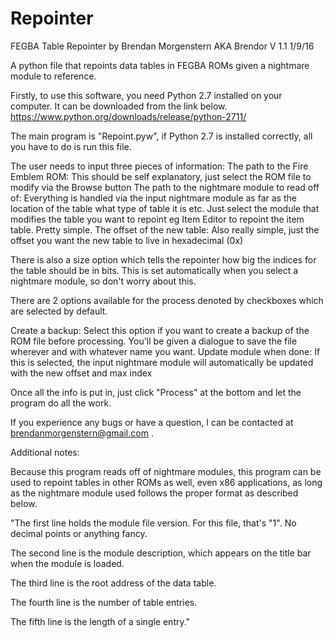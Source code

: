 # Repointer

FEGBA Table Repointer by Brendan Morgenstern AKA Brendor V 1.1 1/9/16

A python file that repoints data tables in FEGBA ROMs given a nightmare module to reference.

Firstly, to use this software, you need Python 2.7 installed on your computer. It can be downloaded from the link below.
https://www.python.org/downloads/release/python-2711/

The main program is "Repoint.pyw", if Python 2.7 is installed correctly, all you have to do is run this file.

The user needs to input three pieces of information:
The path to the Fire Emblem ROM:
	This should be self explanatory, just select the ROM file to modify via the Browse button 
The path to the nightmare module to read off of:
	Everything is handled via the input nightmare module as far as the location of the table what type of table it is etc. 
	Just select the module that modifies the table you want to repoint eg Item Editor to repoint the item table. Pretty simple.
The offset of the new table:
	Also really simple, just the offset you want the new table to live in hexadecimal (0x)

There is also a size option which tells the repointer how big the indices for the table should be in bits. 
This is set automatically when you select a nightmare module, so don't worry about this.

There are 2 options available for the process denoted by checkboxes which are selected by default. 

Create a backup:
	Select this option if you want to create a backup of the ROM file before processing. 
	You'll be given a dialogue to save the file	wherever and with whatever name you want.
Update module when done:
	If this is selected, the input nightmare module will automatically be updated with the new offset and max index

Once all the info is put in, just click "Process" at the bottom and let the program do all the work.

If you experience any bugs or have a question, I can be contacted at brendanmorgenstern@gmail.com .

Additional notes:

Because this program reads off of nightmare modules, this program can be used to repoint tables in other ROMs as well, 
even x86 applications, as long as the nightmare module used follows the proper format as described below.

"The first line holds the module file version. For this file, that's "1". No decimal points or anything fancy.

The second line is the module description, which appears on the title bar when the module is loaded.

The third line is the root address of the data table.

The fourth line is the number of table entries.

The fifth line is the length of a single entry."
